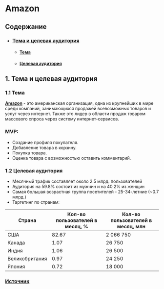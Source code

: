 
# Amazon

## Содержание

* ### [Тема и целевая аудитория](#1)
  - #### [Тема](#1.1)
  - #### [Целевая аудитория](#1.2)

## 1. Тема и целевая аудитория <a name="1"></a>

### 1.1 Тема <a name="1.1"></a>

[**Amazon**](https://www.amazon.com/) - это американская организация, одна из крупнейших в мире среди компаний, занимающихся продажей всевозможных товаров и услуг через интернет. Также это лидер в области продаж товаром массового спроса через систему интернет-сервисов.

### MVP:

- Создание профиля покупателя.
- Добавление товара в корзину.
- Покупка товара.
- Оценка товара с возможностью оставить комментарий.

### 1.2 Целевая аудитория <a name="1.2"></a>

- Месячный трафик составляет около 2.5 млрд. пользователей
- Аудитория на 59.8% состоит из мужчин и на 40.2% из женщин
- Самая большая возрастная группа посетителей - 25-34-летние (~0.7 млрд.)
- Таргетинг по странам:

| Страна           | Кол-во пользователей в месяц, % | Кол-во пользователей в месяц, млн |
|------------------|---------------------------------|-----------------------------------|
| США              | 82.67                           | 2 066 750                         |
| Канада           | 1.07                            | 26 750                            |
| Индия            | 1.06                            | 26 500                            |
| Великобритания   | 0.97                            | 24 250                            |
| Япония           | 0.72                            | 18 000                            |

### [Источник](https://www.similarweb.com/ru/website/amazon.com/)
